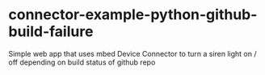 # connector-example-python-github-build-failure
Simple web app that uses mbed Device Connector to turn a siren light on / off depending on build status of github repo
